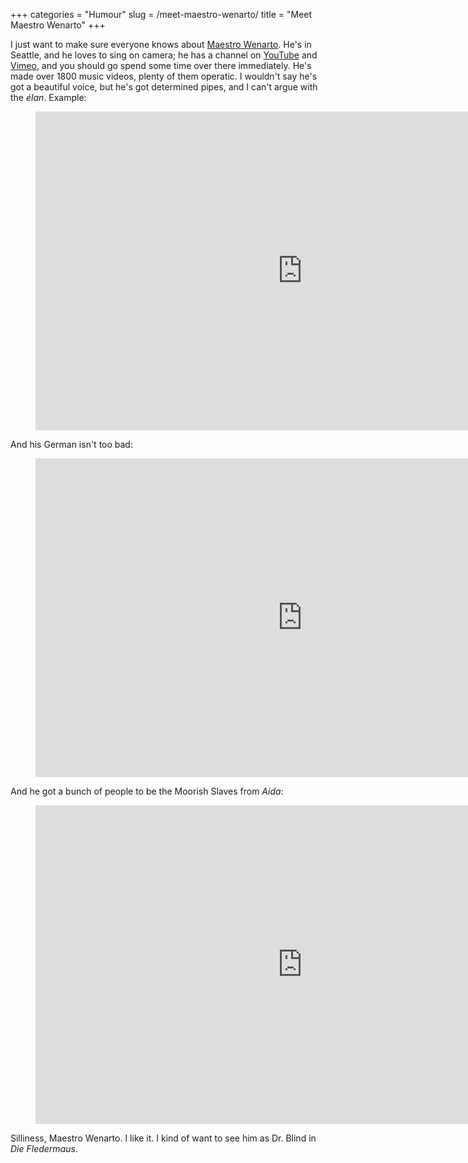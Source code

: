 +++
categories = "Humour"
slug = /meet-maestro-wenarto/
title = "Meet Maestro Wenarto"
+++

I just want to make sure everyone knows about [Maestro Wenarto](https://www.youtube.com/user/wenarto). He's in Seattle, and he loves to sing on camera; he has a channel on [YouTube](https://www.youtube.com/user/wenarto) and [Vimeo](https://vimeo.com/wenarto), and you should go spend some time over there immediately. He's made over 1800 music videos, plenty of them operatic. I wouldn't say he's got a beautiful voice, but he's got determined pipes, and I can't argue with the _élan_. Example:

<figure data-type="video">
<iframe width="854" height="510" src="https://www.youtube.com/embed/98C-yY1G5d4" frameborder="0" allowfullscreen></iframe>
</figure>

And his German isn't too bad:

<figure data-type="video">
<iframe width="854" height="510" src="https://www.youtube.com/embed/lh8SF8YC0bg" frameborder="0" allowfullscreen></iframe>
</figure>

And he got a bunch of people to be the Moorish Slaves from _Aida_:

<figure data-type="video">
<iframe width="854" height="510" src="https://www.youtube.com/embed/M9AGWqzSPiU" frameborder="0" allowfullscreen></iframe>
</figure>

Silliness, Maestro Wenarto. I like it. I kind of want to see him as Dr. Blind in _Die Fledermaus_.
